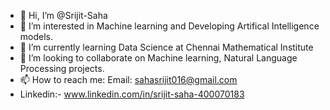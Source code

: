 - 👋 Hi, I’m @Srijit-Saha
- 👀 I’m interested in Machine learning and Developing Artifical Intelligence models.
- 🌱 I’m currently learning Data Science at Chennai Mathematical Institute
- 💞️ I’m looking to collaborate on Machine learning, Natural Language Processing projects.
- 📫 How to reach me: Email: sahasrijit016@gmail.com 
- Linkedin:- www.linkedin.com/in/srijit-saha-400070183


<!---
Srijit-Saha/Srijit-Saha is a ✨ special ✨ repository because its `README.md` (this file) appears on your GitHub profile.
You can click the Preview link to take a look at your changes.
--->
